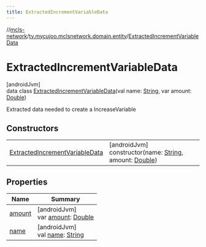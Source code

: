 ```yaml
---
title: ExtractedIncrementVariableData
---
```

//[mcls-network](../../../index.html)/[tv.mycujoo.mclsnetwork.domain.entity](../index.html)/[ExtractedIncrementVariableData](index.html)



# ExtractedIncrementVariableData



[androidJvm]\
data class [ExtractedIncrementVariableData](index.html)(val name: [String](https://kotlinlang.org/api/latest/jvm/stdlib/kotlin/-string/index.html), var amount: [Double](https://kotlinlang.org/api/latest/jvm/stdlib/kotlin/-double/index.html))

Extracted data needed to create a IncreaseVariable



## Constructors


| | |
|---|---|
| [ExtractedIncrementVariableData](-extracted-increment-variable-data.html) | [androidJvm]<br>constructor(name: [String](https://kotlinlang.org/api/latest/jvm/stdlib/kotlin/-string/index.html), amount: [Double](https://kotlinlang.org/api/latest/jvm/stdlib/kotlin/-double/index.html)) |


## Properties


| Name | Summary |
|---|---|
| [amount](amount.html) | [androidJvm]<br>var [amount](amount.html): [Double](https://kotlinlang.org/api/latest/jvm/stdlib/kotlin/-double/index.html) |
| [name](name.html) | [androidJvm]<br>val [name](name.html): [String](https://kotlinlang.org/api/latest/jvm/stdlib/kotlin/-string/index.html) |

